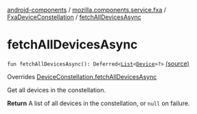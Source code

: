 [android-components](../../index.md) / [mozilla.components.service.fxa](../index.md) / [FxaDeviceConstellation](index.md) / [fetchAllDevicesAsync](./fetch-all-devices-async.md)

# fetchAllDevicesAsync

`fun fetchAllDevicesAsync(): Deferred<`[`List`](https://kotlinlang.org/api/latest/jvm/stdlib/kotlin.collections/-list/index.html)`<`[`Device`](../../mozilla.components.concept.sync/-device/index.md)`>?>` [(source)](https://github.com/mozilla-mobile/android-components/blob/master/components/service/firefox-accounts/src/main/java/mozilla/components/service/fxa/FxaDeviceConstellation.kt#L123)

Overrides [DeviceConstellation.fetchAllDevicesAsync](../../mozilla.components.concept.sync/-device-constellation/fetch-all-devices-async.md)

Get all devices in the constellation.

**Return**
A list of all devices in the constellation, or `null` on failure.

